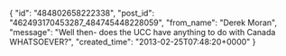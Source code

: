  {
   "id": "484802658222338",
   "post_id": "462493170453287_484745448228059",
   "from_name": "Derek Moran",
   "message": "Well then- does the UCC have anything to do with Canada WHATSOEVER?",
   "created_time": "2013-02-25T07:48:20+0000"
 }
